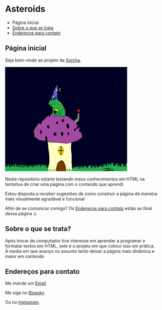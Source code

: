 <h1>Asteroids</h1>
<!DOCTYPE html>
<html lang="en-US">
 <head>
  <meta charset="utf-8">
  <meta name="viewport" content="widht=device-width">
 </head>
  <body>
  <ul>
  <li>Página inicial</li>
  <li><a href="#Projects">Sobre o que se trata</a></li>
  <li><a href="#Contacts">Endereços para contato</a></li>
  </ul>
   <h2 id="Homepage">Página inicial</h2>
<p>Seja bem-vinde ao projeto da <a href="https://github.com/Silky-number8">Sorcha</a>.</p>
    <img
    src="Images/Wizard.png"
    title="This one is a wizard"
    alt="Um desenho de um sapo feiticeiro encima de uma casinha de cogumelo"
    width="400"
    height="341"/>
   <p>Neste repositório estarei testando meus conhecimentos em HTML na tentativa de criar uma página com o conteúdo que aprendi.</p>
   <p>Estou disposta a receber sugestões de como construir a página de maneira mais visualmente agradável e funcional</p>
   <p>Afim de se comunicar comigo? Os <a href="#Contacts">Endereços para  contato</a> estão ao final dessa página :).</p>
   <h2 id="Projects">Sobre o que se trata?</h2>
   <p>Após trocar de computador tive interesse em aprender a programar e formatar textos em HTML, este é o projeto em que coloco isso em prática. À media em que avanço no assunto tento deixar a página mais dinâmica e maior em conteúdo</p>
   <h2 id="Contacts">Endereços para contato</h2>
   <p>Me mande um <a href="mailto:sorchagalera@gmail.com">Email</a>.</p>
   <p>Me siga no <a href="https://Bsky.app/profile/sgmushroom.bsky.social">Bluesky</a>.</p>
   <p>Ou no <a href="https://www.Instagram.com/sorchagalera660/">Instagram</a>.</p>
  </body>
</html>

